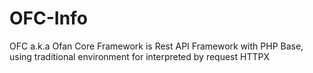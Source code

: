 # OFC-Info
OFC a.k.a Ofan Core Framework is Rest API Framework with PHP Base, using traditional environment for interpreted by request HTTPX
